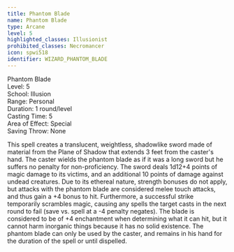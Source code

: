 ```yaml
---
title: Phantom Blade
name: Phantom Blade
type: Arcane
level: 5
highlighted_classes: Illusionist
prohibited_classes: Necromancer
icon: spwi518
identifier: WIZARD_PHANTOM_BLADE
---
```

Phantom Blade  
Level: 5  
School: Illusion  
Range: Personal  
Duration: 1 round/level  
Casting Time: 5  
Area of Effect: Special  
Saving Throw: None  
  
This spell creates a translucent, weightless, shadowlike sword made of material from the Plane of Shadow that extends 3 feet from the caster's hand. The caster wields the phantom blade as if it was a long sword but he suffers no penalty for non-proficiency. The sword deals 1d12+4 points of magic damage to its victims, and an additional 10 points of damage against undead creatures. Due to its ethereal nature, strength bonuses do not apply, but attacks with the phantom blade are considered melee touch attacks, and thus gain a +4 bonus to hit. Furthermore, a successful strike temporarily scrambles magic, causing any spells the target casts in the next round to fail (save vs. spell at a -4 penalty negates). The blade is considered to be of +4 enchantment when determining what it can hit, but it cannot harm inorganic things because it has no solid existence. The phantom blade can only be used by the caster, and remains in his hand for the duration of the spell or until dispelled.  
